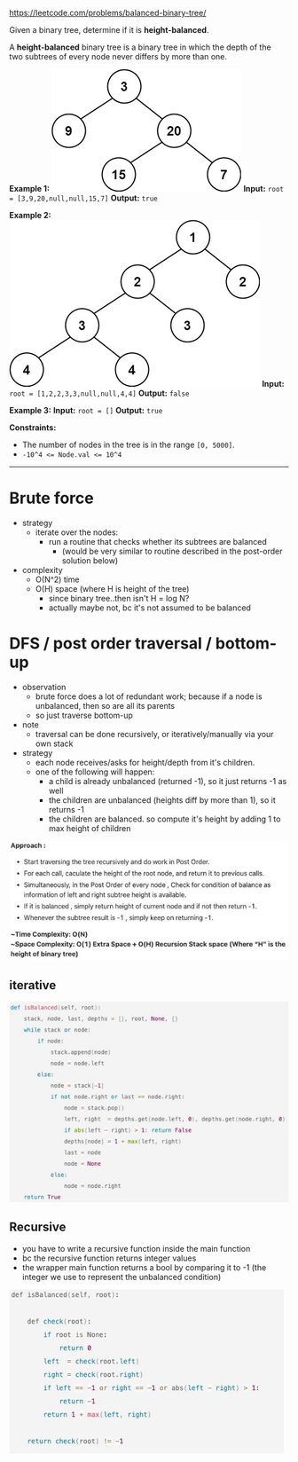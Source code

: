 https://leetcode.com/problems/balanced-binary-tree/

Given a binary tree, determine if it is **height-balanced**.

A **height-balanced** binary tree is a binary tree in which the depth of the two subtrees of every node never differs by more than one.

**Example 1:**
![](../../!assets/attachments/Pasted%20image%2020240224220659.png)
**Input:** `root = [3,9,20,null,null,15,7]`
**Output:** `true`

**Example 2:**
![](../../!assets/attachments/Pasted%20image%2020240224220708.png)
**Input:** `root = [1,2,2,3,3,null,null,4,4]`
**Output:** `false`

**Example 3:**
**Input:** `root = []`
**Output:** `true`

**Constraints:**
- The number of nodes in the tree is in the range `[0, 5000]`.
- `-10^4 <= Node.val <= 10^4`

---

# Brute force
- strategy
	- iterate over the nodes:
		- run a routine that checks whether its subtrees are balanced
			- (would be very similar to routine described in the post-order solution below)
- complexity
	- O(N^2) time
	- O(H) space (where H is height of the tree)
		- since binary tree..then isn't H = log N?
		- actually maybe not, bc it's not assumed to be balanced



# DFS / post order traversal / bottom-up
- observation
	- brute force does a lot of redundant work; because if a node is unbalanced, then so are all its parents
	- so just traverse bottom-up
- note
	- traversal can be done recursively, or iteratively/manually via your own stack
- strategy
	- each node receives/asks for height/depth from it's children.
	- one of the following will happen:
		- a child is already unbalanced (returned -1), so it just returns -1 as well
		- the children are unbalanced (heights diff by more than 1), so it returns -1
		- the children are balanced. so compute it's height by adding 1 to max height of children

![](../../!assets/attachments/Pasted%20image%2020240224221009.png)



## iterative
![](../../!assets/attachments/Pasted%20image%2020240224221025.png)


## Recursive

- you have to write a recursive function inside the main function
- bc the recursive function returns integer values
- the wrapper main function returns a bool by comparing it to -1 (the integer we use to represent the unbalanced condition)


![](../../!assets/attachments/Pasted%20image%2020240224221108.png)

